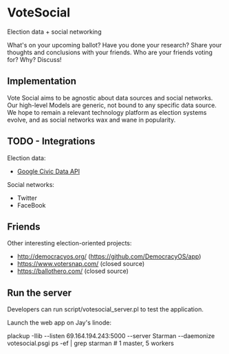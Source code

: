 VoteSocial
==========

Election data + social networking

What's on your upcoming ballot? Have you done your research? 
Share your thoughts and conclusions with your friends.
Who are your friends voting for? Why? Discuss!

Implementation 
--------------

Vote Social aims to be agnostic about data sources and social 
networks. Our high-level Models are generic, not bound to any specific
data source. We hope to remain a relevant technology platform
as election systems evolve, and as social networks wax and wane 
in popularity.

TODO - Integrations
-------------------

Election data:
* [Google Civic Data API](https://developers.google.com/civic-information/)

Social networks:
* Twitter
* FaceBook

Friends
-------

Other interesting election-oriented projects:
* http://democracyos.org/ (https://github.com/DemocracyOS/app)
* https://www.votersnap.com/ (closed source)
* https://ballothero.com/ (closed source)

Run the server 
--------------

Developers can run script/votesocial_server.pl to test the application.

Launch the web app on Jay's linode:

   plackup -Ilib --listen 69.164.194.243:5000 --server Starman --daemonize votesocial.psgi
   ps -ef | grep starman   # 1 master, 5 workers

